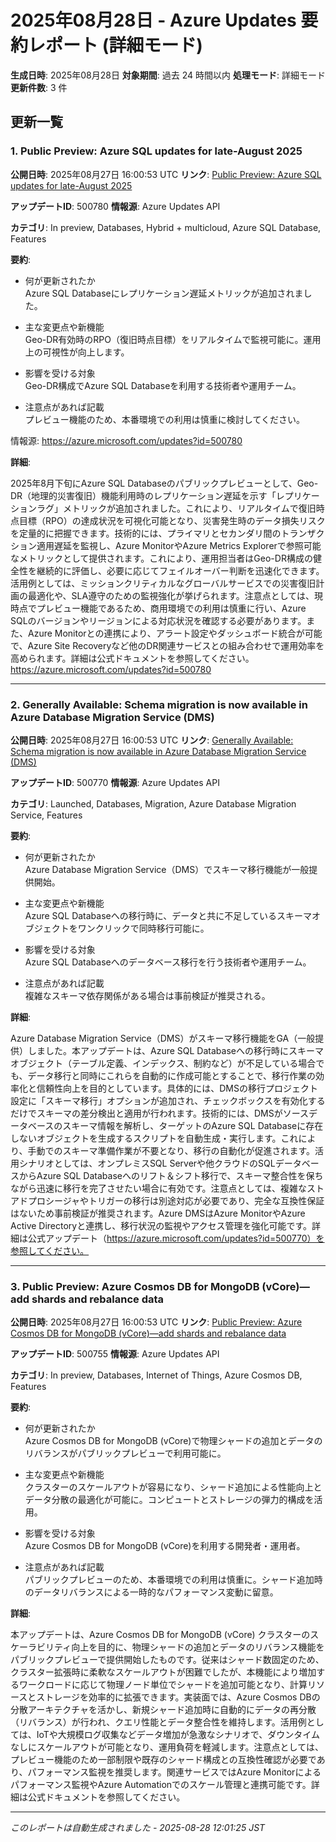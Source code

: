 # 2025年08月28日 - Azure Updates 要約レポート (詳細モード)

**生成日時**: 2025年08月28日
**対象期間**: 過去 24 時間以内
**処理モード**: 詳細モード
**更新件数**: 3 件

## 更新一覧

### 1. Public Preview: Azure SQL updates for late-August 2025 

**公開日時**: 2025年08月27日 16:00:53 UTC
**リンク**: [Public Preview: Azure SQL updates for late-August 2025 ](https://azure.microsoft.com/updates?id=500780)

**アップデートID**: 500780
**情報源**: Azure Updates API

**カテゴリ**: In preview, Databases, Hybrid + multicloud, Azure SQL Database, Features

**要約**:

- 何が更新されたか  
Azure SQL Databaseにレプリケーション遅延メトリックが追加されました。

- 主な変更点や新機能  
Geo-DR有効時のRPO（復旧時点目標）をリアルタイムで監視可能に。運用上の可視性が向上します。

- 影響を受ける対象  
Geo-DR構成でAzure SQL Databaseを利用する技術者や運用チーム。

- 注意点があれば記載  
プレビュー機能のため、本番環境での利用は慎重に検討してください。

情報源: https://azure.microsoft.com/updates?id=500780

**詳細**:

2025年8月下旬にAzure SQL Databaseのパブリックプレビューとして、Geo-DR（地理的災害復旧）機能利用時のレプリケーション遅延を示す「レプリケーションラグ」メトリックが追加されました。これにより、リアルタイムで復旧時点目標（RPO）の達成状況を可視化可能となり、災害発生時のデータ損失リスクを定量的に把握できます。技術的には、プライマリとセカンダリ間のトランザクション適用遅延を監視し、Azure MonitorやAzure Metrics Explorerで参照可能なメトリックとして提供されます。これにより、運用担当者はGeo-DR構成の健全性を継続的に評価し、必要に応じてフェイルオーバー判断を迅速化できます。活用例としては、ミッションクリティカルなグローバルサービスでの災害復旧計画の最適化や、SLA遵守のための監視強化が挙げられます。注意点としては、現時点でプレビュー機能であるため、商用環境での利用は慎重に行い、Azure SQLのバージョンやリージョンによる対応状況を確認する必要があります。また、Azure Monitorとの連携により、アラート設定やダッシュボード統合が可能で、Azure Site Recoveryなど他のDR関連サービスとの組み合わせで運用効率を高められます。詳細は公式ドキュメントを参照してください。  
https://azure.microsoft.com/updates?id=500780

---

### 2. Generally Available: Schema migration is now available in Azure Database Migration Service (DMS) 

**公開日時**: 2025年08月27日 16:00:53 UTC
**リンク**: [Generally Available: Schema migration is now available in Azure Database Migration Service (DMS) ](https://azure.microsoft.com/updates?id=500770)

**アップデートID**: 500770
**情報源**: Azure Updates API

**カテゴリ**: Launched, Databases, Migration, Azure Database Migration Service, Features

**要約**:

- 何が更新されたか  
Azure Database Migration Service（DMS）でスキーマ移行機能が一般提供開始。

- 主な変更点や新機能  
Azure SQL Databaseへの移行時に、データと共に不足しているスキーマオブジェクトをワンクリックで同時移行可能に。

- 影響を受ける対象  
Azure SQL Databaseへのデータベース移行を行う技術者や運用チーム。

- 注意点があれば記載  
複雑なスキーマ依存関係がある場合は事前検証が推奨される。

**詳細**:

Azure Database Migration Service（DMS）がスキーマ移行機能をGA（一般提供）しました。本アップデートは、Azure SQL Databaseへの移行時にスキーマオブジェクト（テーブル定義、インデックス、制約など）が不足している場合でも、データ移行と同時にこれらを自動的に作成可能とすることで、移行作業の効率化と信頼性向上を目的としています。具体的には、DMSの移行プロジェクト設定に「スキーマ移行」オプションが追加され、チェックボックスを有効化するだけでスキーマの差分検出と適用が行われます。技術的には、DMSがソースデータベースのスキーマ情報を解析し、ターゲットのAzure SQL Databaseに存在しないオブジェクトを生成するスクリプトを自動生成・実行します。これにより、手動でのスキーマ準備作業が不要となり、移行の自動化が促進されます。活用シナリオとしては、オンプレミスSQL Serverや他クラウドのSQLデータベースからAzure SQL Databaseへのリフト＆シフト移行で、スキーマ整合性を保ちながら迅速に移行を完了させたい場合に有効です。注意点としては、複雑なストアドプロシージャやトリガーの移行は別途対応が必要であり、完全な互換性保証はないため事前検証が推奨されます。Azure DMSはAzure MonitorやAzure Active Directoryと連携し、移行状況の監視やアクセス管理を強化可能です。詳細は公式アップデート（https://azure.microsoft.com/updates?id=500770）を参照してください。

---

### 3. Public Preview: Azure Cosmos DB for MongoDB (vCore)—add shards and rebalance data 

**公開日時**: 2025年08月27日 16:00:53 UTC
**リンク**: [Public Preview: Azure Cosmos DB for MongoDB (vCore)—add shards and rebalance data ](https://azure.microsoft.com/updates?id=500755)

**アップデートID**: 500755
**情報源**: Azure Updates API

**カテゴリ**: In preview, Databases, Internet of Things, Azure Cosmos DB, Features

**要約**:

- 何が更新されたか  
Azure Cosmos DB for MongoDB (vCore)で物理シャードの追加とデータのリバランスがパブリックプレビューで利用可能に。

- 主な変更点や新機能  
クラスターのスケールアウトが容易になり、シャード追加による性能向上とデータ分散の最適化が可能に。コンピュートとストレージの弾力的構成を活用。

- 影響を受ける対象  
Azure Cosmos DB for MongoDB (vCore)を利用する開発者・運用者。

- 注意点があれば記載  
パブリックプレビューのため、本番環境での利用は慎重に。シャード追加時のデータリバランスによる一時的なパフォーマンス変動に留意。

**詳細**:

本アップデートは、Azure Cosmos DB for MongoDB (vCore) クラスターのスケーラビリティ向上を目的に、物理シャードの追加とデータのリバランス機能をパブリックプレビューで提供開始したものです。従来はシャード数固定のため、クラスター拡張時に柔軟なスケールアウトが困難でしたが、本機能により増加するワークロードに応じて物理ノード単位でシャードを追加可能となり、計算リソースとストレージを効率的に拡張できます。実装面では、Azure Cosmos DBの分散アーキテクチャを活かし、新規シャード追加時に自動的にデータの再分散（リバランス）が行われ、クエリ性能とデータ整合性を維持します。活用例としては、IoTや大規模ログ収集などデータ増加が急激なシナリオで、ダウンタイムなしにスケールアウトが可能となり、運用負荷を軽減します。注意点としては、プレビュー機能のため一部制限や既存のシャード構成との互換性確認が必要であり、パフォーマンス監視を推奨します。関連サービスではAzure Monitorによるパフォーマンス監視やAzure Automationでのスケール管理と連携可能です。詳細は公式ドキュメントを参照してください。

---


*このレポートは自動生成されました - 2025-08-28 12:01:25 JST*